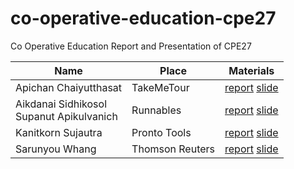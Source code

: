 # co-operative-education-cpe27
Co Operative Education Report and Presentation of CPE27

| Name | Place | Materials |
|------|---------|-----------|
| Apichan Chaiyutthasat | TakeMeTour |[report](https://docs.google.com/document/d/14wYJracxDD2qTnhfq3KORwIr28yFai0WWLkftxAVQ2Y/edit?usp=sharing) [slide](https://docs.google.com/presentation/d/1-C6bvdotQdtTuOPn4IVprtcLu_RiSBk33zHbjgjH7kc/present#slide=id.p)|
| Aikdanai Sidhikosol <br> Supanut Apikulvanich| Runnables | [report]() [slide]()|
| Kanitkorn Sujautra | Pronto Tools |[report]() [slide]()|
| Sarunyou Whang | Thomson Reuters |[report]() [slide]()|
